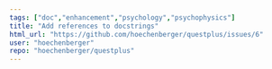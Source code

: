 ```yaml
---
tags: ["doc","enhancement","psychology","psychophysics"]
title: "Add references to docstrings"
html_url: "https://github.com/hoechenberger/questplus/issues/6"
user: "hoechenberger"
repo: "hoechenberger/questplus"
---
```


